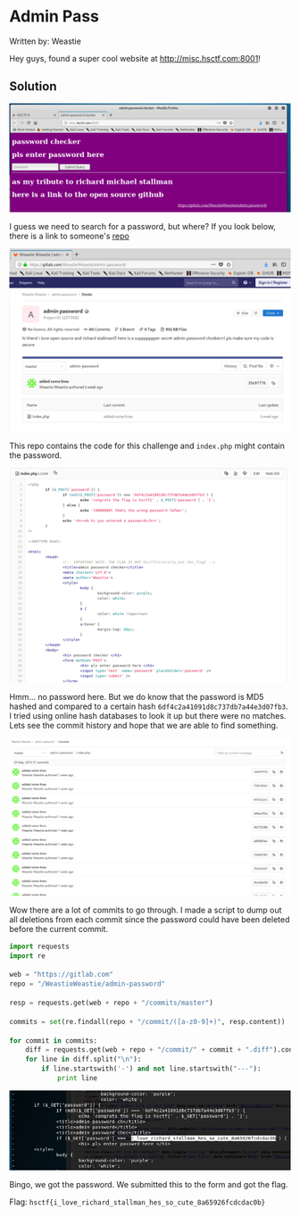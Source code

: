 # Admin Pass

Written by: Weastie

Hey guys, found a super cool website at http://misc.hsctf.com:8001!


## Solution

![](./1.png)

I guess we need to search for a password, but where? If you look below, there is a link to someone's [repo](https://gitlab.com/WeastieWeastie/admin-password/)

![](./2.png)

This repo contains the code for this challenge and ```index.php``` might contain the password.

![](./3.png)

Hmm... no password here. But we do know that the password is MD5 hashed and compared to a certain hash ```6df4c2a41091d8c737db7a44e3d07fb3```. I tried using online hash databases to look it up but there were no matches. Lets see the commit history and hope that we are able to find something.

![](./4.png)

Wow there are a lot of commits to go through. I made a script to dump out all deletions from each commit since the password could have been deleted before the current commit.

```python
import requests
import re

web = "https://gitlab.com"
repo = "/WeastieWeastie/admin-password"

resp = requests.get(web + repo + "/commits/master")

commits = set(re.findall(repo + "/commit/([a-z0-9]+)", resp.content))

for commit in commits:
	diff = requests.get(web + repo + "/commit/" + commit + ".diff").content
	for line in diff.split("\n"):
		if line.startswith('-') and not line.startswith("---"):
			print line
```

![](./5.png)

Bingo, we got the password. We submitted this to the form and got the flag.

Flag: ```hsctf{i_love_richard_stallman_hes_so_cute_8a65926fcdcdac0b}```
